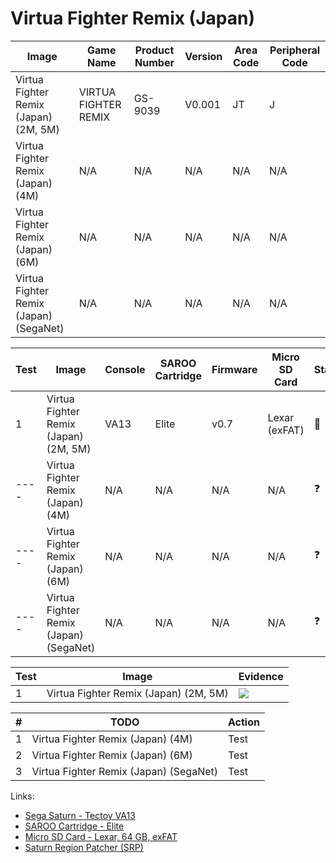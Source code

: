 # Virtua Fighter Remix (Japan)

| Image                                  | Game Name            | Product Number | Version | Area Code | Peripheral Code |
| -------------------------------------- | -------------------- | -------------- | ------- | --------- | --------------- |
| Virtua Fighter Remix (Japan) (2M, 5M)  | VIRTUA FIGHTER REMIX | GS-9039        | V0.001  | JT        | J               |
| Virtua Fighter Remix (Japan) (4M)      | N/A                  | N/A            | N/A     | N/A       | N/A             |
| Virtua Fighter Remix (Japan) (6M)      | N/A                  | N/A            | N/A     | N/A       | N/A             |
| Virtua Fighter Remix (Japan) (SegaNet) | N/A                  | N/A            | N/A     | N/A       | N/A             |

| Test | Image                                  | Console | SAROO Cartridge | Firmware | Micro SD Card | Status     | Time Played |
| ---- | -------------------------------------- | ------- | --------------- | -------- | ------------- | ---------- | ----------- |
| 1    | Virtua Fighter Remix (Japan) (2M, 5M)  | VA13    | Elite           | v0.7     | Lexar (exFAT) | :100:      | 15 minutes  |
| ---- | Virtua Fighter Remix (Japan) (4M)      | N/A     | N/A             | N/A      | N/A           | :question: | N/A         |
| ---- | Virtua Fighter Remix (Japan) (6M)      | N/A     | N/A             | N/A      | N/A           | :question: | N/A         |
| ---- | Virtua Fighter Remix (Japan) (SegaNet) | N/A     | N/A             | N/A      | N/A           | :question: | N/A         |

| Test | Image                                 | Evidence                                                                                         |
| ---- | ------------------------------------- | ------------------------------------------------------------------------------------------------ |
| 1    | Virtua Fighter Remix (Japan) (2M, 5M) | [![](https://img.youtube.com/vi/2GNpzRbxMRM/0.jpg)](https://www.youtube.com/watch?v=2GNpzRbxMRM) |

| #   | TODO                                   | Action |
| --- | -------------------------------------- | ------ |
| 1   | Virtua Fighter Remix (Japan) (4M)      | Test   |
| 2   | Virtua Fighter Remix (Japan) (6M)      | Test   |
| 3   | Virtua Fighter Remix (Japan) (SegaNet) | Test   |

Links:

- [Sega Saturn - Tectoy VA13](../../../../Info/Consoles/VA13/README.md)
- [SAROO Cartridge - Elite](../../../../Info/Cartridges/GuangzhouSanStarOnlineShop/1.6/README.md)
- [Micro SD Card - Lexar, 64 GB, exFAT](../../../../Info/SdCards/Lexar/64GB/exfat/README.md)
- [Saturn Region Patcher (SRP)](https://segaxtreme.net/resources/saturn-region-patcher.81/download)
